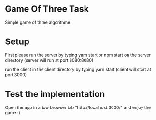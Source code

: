 # Game Of Three Task
Simple game of three algorithme

# Setup
First please run the server by typing yarn start or npm start on the server directory (server will run at port 8080:8080)

run the client in the client directory by typing yarn start (client will start at port 3000)


# Test the implementation 
Open the app in a tow browser tab "http://localhost:3000/" and enjoy the game :)

